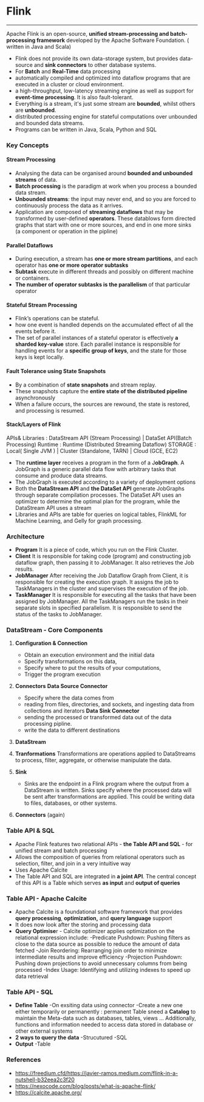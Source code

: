 # Flink
---------- 

Apache Flink is an open-source, **unified stream-processing and batch-processing framework** developed by the Apache Software Foundation.
( written in Java and Scala)

- Flink does not provide its own data-storage system, but provides data-source and **sink connectors** to other database systems.
- For **Batch** and **Real-Time** data processing
- automatically compiled and optimized into dataflow programs that are executed in a cluster or cloud environment.
- a high-throughput, low-latency streaming engine as well as support for **event-time processing**. It is also fault-tolerant.
- Everything is a stream, it's just some stream are **bounded**, whilst others are **unbounded**.
- distributed processing engine for stateful computations over unbounded and bounded data streams.
- Programs can be written in Java, Scala, Python and SQL


### Key Concepts
#### **Stream Processing**
  - Analysing the data can be organised around **bounded and unbounded streams** of data.
  - **Batch processing** is the paradigm at work when you process a bounded data stream.
  - **Unbounded streams**: the input may never end, and so you are forced to continuously process the data as it arrives.
  - Application are composed of **streaming dataflows** that may be transformed by user-defined **operators**. These datablows form directed graphs that start with one or more sources, and end in one more sinks (a component or operation in the pipline)
  
#### Parallel Dataflows
- During execution, a stream has **one or more stream partitions**, and each operator has **one or more operator subtasks** 
- **Subtask** execute in different threads and possibly on different machine or containers.
- **The number of operator subtasks is the parallelism** of that particular operator

#### Stateful Stream Processing
- Flink’s operations can be stateful.
- how one event is handled depends on the accumulated effect of all the events before it.
- The set of parallel instances of a stateful operator is effectively **a sharded key-value** store. Each parallel instance is responsible for handling events for a **specific group of keys**, and the state for those keys is kept locally.

#### Fault Tolerance using State Snapshots
- By a combination of **state snapshots** and stream replay.
- These snapshots capture the **entire state of the distributed pipeline** asynchronously
- When a failure occurs, the sources are rewound, the state is restored, and processing is resumed.

#### Stack/Layers of Flink

APIs& Libraries : DataStream API (Stream Processing) | DataSet API(Batch Processing)
Runtime : Runtime (Distributed Streaming Dataflow)
STORAGE : Local( Single JVM ) | Cluster (Standalone, TARN) | Cloud (GCE, EC2)

- The **runtime layer** receives a program in the form of a J**obGraph**. A JobGraph is a generic parallel data flow with arbitrary tasks that consume and produce data streams.
- The JobGraph is executed according to a variety of deployment options
- Both the **DataStream API** and **the DataSet API** generate JobGraphs through separate compilation processes. The DataSet API uses an optimizer to determine the optimal plan for the program, while the DataStream API uses a stream
- Libraries and APIs are table for queries on logical tables, FlinkML for Machine Learning, and Gelly for graph processing.

### Architecture 
- **Program** 
  It is a piece of code, which you run on the Flink Cluster.
- **Client**
  It is responsible for taking code (program) and constructing job dataflow graph, then passing it to JobManager. It also retrieves the Job results.
- **JobManager**
  After receiving the Job Dataflow Graph from Client, it is responsible for creating the execution graph. It assigns the job to TaskManagers in the cluster and supervises the execution of the job.
- **TaskManager**
  It is responsible for executing all the tasks that have been assigned by JobManager. All the TaskManagers run the tasks in their separate slots in specified parallelism. It is responsible to send the status of the tasks to JobManager.

### DataStream - Core Components 
1. **Configuration & Connection** 
	- Obtain an execution environment and  the initial data
	- Specify transformations on this data,
	- Specify where to put the results of your computations,
	- Trigger the program execution

2. **Connectors**
   **Data Source Connector**
   - Specify where the data comes from 
   - reading from files, directories, and sockets, and ingesting data from collections and iterators
	**Data Sink Connector**
   - sending the processed or transformed data out of the data processing pipline.
   - write the data to different destinations
3. **DataStream**
4. **Tranformations**
   Transformations are operations applied to DataStreams to process, filter, aggregate, or otherwise manipulate the data.
5. **Sink**
   - Sinks are the endpoint in a Flink program where the output from a DataStream is written. Sinks specify where the processed data will be sent after transformations are applied. This could be writing data to files, databases, or other systems.
6. **Connectors** (again)


### Table API & SQL
- Apache Flink features two relational APIs - **the Table API and SQL** - for unified stream and batch processing
- Allows the composition of queries from relational operators such as selection, filter, and join in a very intuitive way
- Uses Apache Calcite
- The Table API and SQL are integrated in **a joint API**. The central concept of this API is a Table which serves **as input** and **output of queries**

### Table API - Apache Calcite
- Apache Calcite is a foundational software framework that provides **query processing**, **optimization,** and **query language** support
- It does now look after the storing and processing data
- **Query Optimise**r - Calcite optimizer applies optimization on the relational expression
	include: 
	-Predicate Pushdown: Pushing filters as close to the data source as possible to reduce the amount of data fetched
	-Join Reordering: Rearranging join order to minimize intermediate results and improve efficiency
	-Projection Pushdown: Pushing down projections to avoid unnecessary columns from being processed
	-Index Usage: Identifying and utilizing indexes to speed up data retrieval

### Table API - SQL
- **Define Table** 
  -On exsiting data using connector
  -Create a new one either temporarily or permanently : permanent Table sneed a **Catalog** to maintain the Meta-data such as databases, tables, views ... Additionally, functions and information needed to access data stored in database or other external systems
- **2 ways to query the data**
	-Strucutured
	-SQL
- **Output**
	-Table

### References
- https://freedium.cfd/https://javier-ramos.medium.com/flink-in-a-nutshell-b32eea2c3f20
- https://nexocode.com/blog/posts/what-is-apache-flink/
- https://calcite.apache.org/
